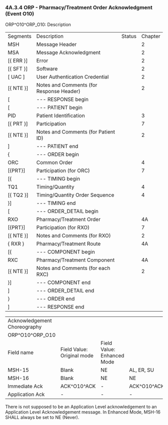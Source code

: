### 4A.3.4 ORP - Pharmacy/Treatment Order Acknowledgment (Event O10)

ORP^O10^ORP_O10: Description

|     |     |     |     |
| --- | --- | --- | --- |
| Segments | Description | Status | Chapter |
| MSH | Message Header |  | 2 |
| MSA | Message Acknowledgment |  | 2 |
| [\{ ERR }] | Error |  | 2 |
| [\{ SFT }] | Software |  | 2 |
| [ UAC ] | User Authentication Credential |  | 2 |
| [\{ NTE }] | Notes and Comments (for Response Header) |  | 2 |
| [ | --- RESPONSE begin |  |  |
| [ | --- PATIENT begin |  |  |
| PID | Patient Identification |  | 3 |
| [\{ PRT }] | Participation |  | 7 |
| [\{ NTE }] | Notes and Comments (for Patient ID) |  | 2 |
| ] | --- PATIENT end |  |  |
| \{ | --- ORDER begin |  |  |
| ORC | Common Order |  | 4 |
| [\{PRT}] | Participation (for ORC) |  | 7 |
| [\{ | --- TIMING begin |  |  |
| TQ1 | Timing/Quantity |  | 4 |
| [\{ TQ2 }] | Timing/Quantity Order Sequence |  | 4 |
| }] | --- TIMING end |  |  |
| [ | --- ORDER_DETAIL begin |  |  |
| RXO | Pharmacy/Treatment Order |  | 4A |
| [\{PRT}] | Participation (for RXO) |  | 7 |
| [\{ NTE }] | Notes and Comments (for RXO) |  | 2 |
| \{ RXR } | Pharmacy/Treatment Route |  | 4A |
| [\{ | --- COMPONENT begin |  |  |
| RXC | Pharmacy/Treatment Component |  | 4A |
| [\{ NTE }] | Notes and Comments (for each RXC) |  | 2 |
| }] | --- COMPONENT end |  |  |
| ] | --- ORDER_DETAIL end |  |  |
| } | --- ORDER end |  |  |
| ] | --- RESPONSE end |  |  |

|     |     |     |     |
| --- | --- | --- | --- |
| Acknowledgement Choreography |  |  |  |
| ORP^O10^ORP_O10 |  |  |  |
| Field name | Field Value: Original mode | Field Value: Enhanced Mode |  |
| MSH-15 | Blank | NE | AL, ER, SU |
| MSH-16 | Blank | NE | NE |
| Immediate Ack | ACK^O10^ACK | - | ACK^O10^ACK |
| Application Ack | - | - | - |

There is not supposed to be an Application Level acknowledgement to an Application Level Acknowledgement message. In Enhanced Mode, MSH-16 SHALL always be set to NE (Never).
